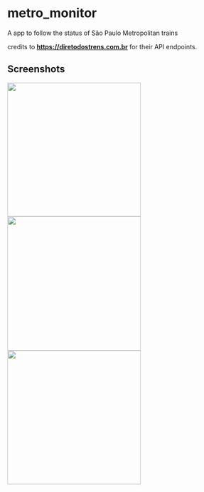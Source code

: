 # metro_monitor

A app to follow the status of São Paulo Metropolitan trains


credits to **https://diretodostrens.com.br** for their API endpoints.

## Screenshots


<img src="https://imgur.com/c2X6g3X.png" style="width:300;">

<img src="https://imgur.com/HmpeOFj.png" style="width:300;">

<img src="https://imgur.com/diQh90M.png" style="width:300;">


